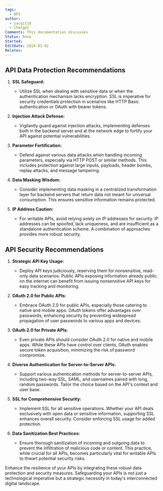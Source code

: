 ```yaml
---
tags:
  - API
author:
  - jacgit18
  - chatgpt
Comments: This documentation discusses
Status: Done
Started: 
EditDate: 2024-03-02
Relates:
---
```

## **API Data Protection Recommendations**

1. **SSL Safeguard:**
   - Utilize SSL when dealing with sensitive data or when the authentication mechanism lacks encryption. SSL is imperative for security credentials protection in scenarios like HTTP Basic authentication or OAuth with bearer tokens.

2. **Injection Attack Defense:**
   - Vigilantly guard against injection attacks, implementing defenses both in the backend server and at the network edge to fortify your API against potential vulnerabilities.

3. **Parameter Fortification:**
   - Defend against various data attacks when handling incoming parameters, especially via HTTP POST or similar methods. This includes protection against large inputs, payloads, header bombs, replay attacks, and message tampering.

4. **Data Masking Wisdom:**
   - Consider implementing data masking in a centralized transformation layer for backend servers that return data not meant for universal consumption. This ensures sensitive information remains protected.

5. **IP Address Caution:**
   - For writable APIs, avoid relying solely on IP addresses for security. IP addresses can be spoofed, lack uniqueness, and are insufficient as a standalone authentication scheme. A combination of approaches provides more robust security.

## **API Security Recommendations**

1. **Strategic API Key Usage:**
   - Deploy API keys judiciously, reserving them for nonsensitive, read-only data scenarios. Public APIs exposing information already public on the internet can benefit from issuing nonsensitive API keys for easy tracking and monitoring.

2. **OAuth 2.0 for Public APIs:**
   - Embrace OAuth 2.0 for public APIs, especially those catering to native and mobile apps. OAuth tokens offer advantages over passwords, enhancing security by preventing widespread propagation of user passwords to various apps and devices.

3. **OAuth 2.0 for Private APIs:**
   - Even private APIs should consider OAuth 2.0 for native and mobile apps. While these APIs have control over clients, OAuth enables secure token acquisition, minimizing the risk of password compromise.

4. **Diverse Authentication for Server-to-Server APIs:**
   - Support various authentication methods for server-to-server APIs, including two-way SSL, SAML, and usernames paired with long, random passwords. Tailor the choice based on the API's context and user base.

5. **SSL for Comprehensive Security:**
   - Implement SSL for all sensitive operations. Whether your API deals exclusively with open data or sensitive information, supporting SSL enhances overall security. Consider enforcing SSL usage for added protection.

6. **Data Sanitization Best Practices:**
   - Ensure thorough sanitization of incoming and outgoing data to prevent the infiltration of malicious code or content. This practice, while crucial for all APIs, becomes particularly vital for writable APIs to thwart potential security risks.

Enhance the resilience of your APIs by integrating these robust data protection and security measures. Safeguarding your APIs is not just a technological imperative but a strategic necessity in today's interconnected digital landscape. 